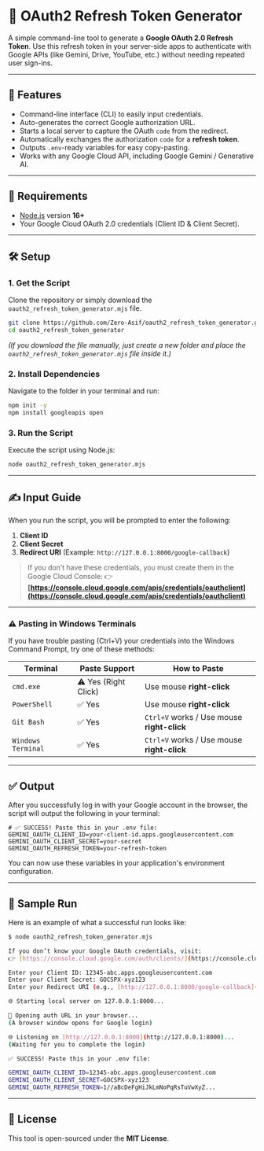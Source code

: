 # 🔐 OAuth2 Refresh Token Generator

A simple command-line tool to generate a **Google OAuth 2.0 Refresh Token**.
Use this refresh token in your server-side apps to authenticate with Google APIs (like Gemini, Drive, YouTube, etc.) without needing repeated user sign-ins.

---

## 🚀 Features

- Command-line interface (CLI) to easily input credentials.
- Auto-generates the correct Google authorization URL.
- Starts a local server to capture the OAuth `code` from the redirect.
- Automatically exchanges the authorization `code` for a **refresh token**.
- Outputs `.env`-ready variables for easy copy-pasting.
- Works with any Google Cloud API, including Google Gemini / Generative AI.

---

## 🧰 Requirements

- [Node.js](https://nodejs.org/) version **16+**
- Your Google Cloud OAuth 2.0 credentials (Client ID & Client Secret).

---

## 🛠️ Setup

### 1. Get the Script
Clone the repository or simply download the `oauth2_refresh_token_generator.mjs` file.

```bash
git clone https://github.com/Zero-Asif/oauth2_refresh_token_generator.git
cd oauth2_refresh_token_generator
```
*(If you download the file manually, just create a new folder and place the `oauth2_refresh_token_generator.mjs` file inside it.)*

### 2. Install Dependencies
Navigate to the folder in your terminal and run:

```bash
npm init -y
npm install googleapis open
```

### 3. Run the Script
Execute the script using Node.js:

```bash
node oauth2_refresh_token_generator.mjs
```

---

## ✍️ Input Guide

When you run the script, you will be prompted to enter the following:

1.  **Client ID**
2.  **Client Secret**
3.  **Redirect URI** (Example: `http://127.0.0.1:8000/google-callback`)

> If you don’t have these credentials, you must create them in the Google Cloud Console:
> 👉 **[https://console.cloud.google.com/apis/credentials/oauthclient](https://console.cloud.google.com/apis/credentials/oauthclient)**

---

### ⚠️ Pasting in Windows Terminals

If you have trouble pasting (Ctrl+V) your credentials into the Windows Command Prompt, try one of these methods:

| Terminal           | Paste Support         | How to Paste          |
| ------------------ | --------------------- | --------------------- |
| `cmd.exe`          | ⚠️ Yes (Right Click) | Use mouse **right-click** |
| `PowerShell`       | ✅ Yes                | Use mouse **right-click** |
| `Git Bash`         | ✅ Yes                | `Ctrl+V` works /  Use mouse **right-click** |
| `Windows Terminal` | ✅ Yes                | `Ctrl+V` works /  Use mouse **right-click** |

---

## ✅ Output

After you successfully log in with your Google account in the browser, the script will output the following in your terminal:

```env
# ✅ SUCCESS! Paste this in your .env file:
GEMINI_OAUTH_CLIENT_ID=your-client-id.apps.googleusercontent.com
GEMINI_OAUTH_CLIENT_SECRET=your-secret
GEMINI_OAUTH_REFRESH_TOKEN=your-refresh-token
```
You can now use these variables in your application's environment configuration.

---

## 🧪 Sample Run

Here is an example of what a successful run looks like:

```bash
$ node oauth2_refresh_token_generator.mjs

If you don’t know your Google OAuth credentials, visit:
👉 [https://console.cloud.google.com/auth/clients/](https://console.cloud.google.com/auth/clients/)

Enter your Client ID: 12345-abc.apps.googleusercontent.com
Enter your Client Secret: GOCSPX-xyz123
Enter your Redirect URI (e.g., [http://127.0.0.1:8000/google-callback](http://127.0.0.1:8000/google-callback)): [http://127.0.0.1:8000/google-callback](http://127.0.0.1:8000/google-callback)

🌐 Starting local server on 127.0.0.1:8000...

🔗 Opening auth URL in your browser...
(A browser window opens for Google login)

🌐 Listening on [http://127.0.0.1:8000](http://127.0.0.1:8000)...
(Waiting for you to complete the login)

✅ SUCCESS! Paste this in your .env file:

GEMINI_OAUTH_CLIENT_ID=12345-abc.apps.googleusercontent.com
GEMINI_OAUTH_CLIENT_SECRET=GOCSPX-xyz123
GEMINI_OAUTH_REFRESH_TOKEN=1//aBcDeFgHiJkLmNoPqRsTuVwXyZ...
```

---

## 📄 License
This tool is open-sourced under the **MIT License**.
